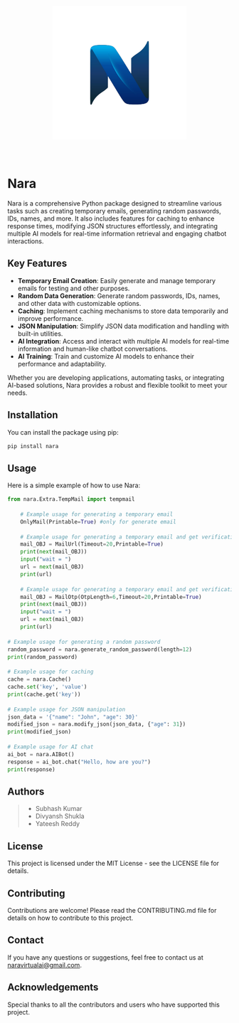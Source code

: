 <h1 align="center">
<img src="https://raw.githubusercontent.com/subh-sk/Nara/main/Logo/nara.png" width="300">
</h1><br>

# Nara

Nara is a comprehensive Python package designed to streamline various tasks such as creating temporary emails, generating random passwords, IDs, names, and more. It also includes features for caching to enhance response times, modifying JSON structures effortlessly, and integrating multiple AI models for real-time information retrieval and engaging chatbot interactions.

## Key Features

- **Temporary Email Creation**: Easily generate and manage temporary emails for testing and other purposes.
- **Random Data Generation**: Generate random passwords, IDs, names, and other data with customizable options.
- **Caching**: Implement caching mechanisms to store data temporarily and improve performance.
- **JSON Manipulation**: Simplify JSON data modification and handling with built-in utilities.
- **AI Integration**: Access and interact with multiple AI models for real-time information and human-like chatbot conversations.
- **AI Training**: Train and customize AI models to enhance their performance and adaptability.

Whether you are developing applications, automating tasks, or integrating AI-based solutions, Nara provides a robust and flexible toolkit to meet your needs.

## Installation

You can install the package using pip:

```bash
pip install nara
```

## Usage
Here is a simple example of how to use Nara:
```py
from nara.Extra.TempMail import tempmail

    # Example usage for generating a temporary email
    OnlyMail(Printable=True) #only for generate email

    # Example usage for generating a temporary email and get verification link
    mail_OBJ = MailUrl(Timeout=20,Printable=True)
    print(next(mail_OBJ))
    input("wait = ")
    url = next(mail_OBJ)
    print(url)

    # Example usage for generating a temporary email and get verification Code
    mail_OBJ = MailOtp(OtpLength=6,Timeout=20,Printable=True)
    print(next(mail_OBJ))
    input("wait = ")
    url = next(mail_OBJ)
    print(url)
    
# Example usage for generating a random password
random_password = nara.generate_random_password(length=12)
print(random_password)

# Example usage for caching
cache = nara.Cache()
cache.set('key', 'value')
print(cache.get('key'))

# Example usage for JSON manipulation
json_data = '{"name": "John", "age": 30}'
modified_json = nara.modify_json(json_data, {"age": 31})
print(modified_json)

# Example usage for AI chat
ai_bot = nara.AIBot()
response = ai_bot.chat("Hello, how are you?")
print(response)
```


## Authors
> - Subhash Kumar
> - Divyansh Shukla
> - Yateesh Reddy

## License
This project is licensed under the MIT License - see the LICENSE file for details.

## Contributing
Contributions are welcome! Please read the CONTRIBUTING.md file for details on how to contribute to this project.

## Contact
If you have any questions or suggestions, feel free to contact us at naravirtualai@gmail.com.

## Acknowledgements
Special thanks to all the contributors and users who have supported this project.
